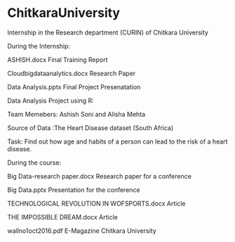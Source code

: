 # ChitkaraUniversity

Internship in the Research department (CURIN) of Chitkara University

During the Internship:

ASHISH.docx	                            	Final Training Report

Cloudbigdataanalytics.docx	            	Research Paper 

Data Analysis.pptx                      	Final Project Presenatation

Data Analysis Project using R:

Team Memebers: Ashish Soni and Alisha Mehta

Source of Data :The Heart Disease dataset (South Africa) 

Task: Find out how age and habits of a person can lead to the risk of a heart disease.







During the course: 

Big Data-research paper.docx	                            Research paper for a conference 

Big Data.pptx	                                            Presentation for the conference

TECHNOLOGICAL REVOLUTION IN WOFSPORTS.docx	              Article 

THE IMPOSSIBLE DREAM.docx	                                Article 

wallno1oct2016.pdf	                                      E-Magazine Chitkara University
  
